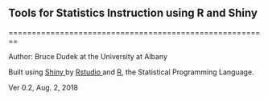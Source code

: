 ## Tools for Statistics Instruction using R and Shiny
========================================================
  
  Author:  Bruce Dudek at the University at Albany
  
  Built using <a href="http://www.rstudio.com/shiny" target="_blank"> Shiny </a> by <a href="http://www.rstudio.com/" target="_blank">Rstudio </a> and <a href="http://www.r-project.org/" target="_blank">R</a>, the Statistical Programming Language.
  
 Ver 0.2, Aug. 2, 2018

